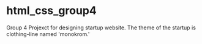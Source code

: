 # html_css_group4

Group 4 Projexct for designing startup website. The theme of the startup is clothing-line named 'monokrom.'
